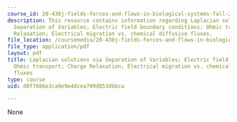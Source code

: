 ```yaml
---
course_id: 20-430j-fields-forces-and-flows-in-biological-systems-fall-2015
description: This resource contains information regarding Laplacian solutions via
  Separation of Variables; Electric field boundary conditions; Ohmic transport; Charge
  Relaxation; Electrical migration vs. chemical diffusive fluxes.
file_location: /coursemedia/20-430j-fields-forces-and-flows-in-biological-systems-fall-2015/d0f7686e3ca9e9e4dcea709d853dbbca_MIT20_430JF15_Lecture10.pdf
file_type: application/pdf
layout: pdf
title: Laplacian solutions via Separation of Variables; Electric field boundary conditions;
  Ohmic transport; Charge Relaxation; Electrical migration vs. chemical diffusive
  fluxes
type: course
uid: d0f7686e3ca9e9e4dcea709d853dbbca

---
```

None